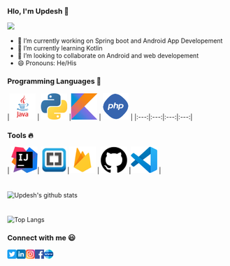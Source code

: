 

### Hlo, I'm Updesh 👋
![](https://komarev.com/ghpvc/?username=KingRovo&color=red)

- 🔭 I’m currently working on Spring boot and Android App Developement
- 🌱 I’m currently learning Kotlin
- 👯 I’m looking to collaborate on Android and web developement
- 😄 Pronouns: He/His



### Programming Languages  :rocket:
|<img src="images/Programming_languages/javalogo.png" width=60> | <img 
src="images/Programming_languages/1024px-Python-logo-notext.svg.png" width=60> |<img 
src="images/Programming_languages/kotlin_logo.jpg" width=60> | <img 
src="images/Programming_languages/phplogo.png" width=60> |
|:---:|:---:|:---:|:---:|


### Tools :fire:
| <img src="images/tools/intellij-idea_logo_300x300.png" width=60>| <img src="images/tools/Adobe_Brackets_v0.0.x_icon.png" width=60>|<img src="images/tools/firebase.png" width=60> | <img src="images/tools/25231.svg" width=60> |<img src="images/tools/logo-stable.png" width=60> |
#

![Updesh's github stats](https://github-readme-stats.vercel.app/api?username=KingRovo)
#
![Top Langs](https://github-readme-stats.vercel.app/api/top-langs/?username=KingRovo&layout=compact)


### Connect with me :smiley:
<a href="https://twitter.com/UpdeshY09420737">
  <img align="left" alt="Aditya Kamath Twitter" width="21px" src="images/connect_with_me_images/twitter.svg" />
</a>
<a href="https://www.linkedin.com/in/updesh-yadav-7486b1172/">
  <img align="left" alt="Updesh Linkdin" width="21px" src="images/connect_with_me_images/linkedin.svg" />
</a>
<a href="https://www.instagram.com/king_rovo/">
  <img align="left" alt="Updesh Instagram" width="21px" src="images/connect_with_me_images/instagram-main.svg" />
</a>
<a href="https://www.facebook.com/updesh.yadav.5074">
  <img align="left" alt="Updesh Facebook" width="21px" src="images/connect_with_me_images/facebook.svg" />
</a>
<a href="https://kingrovo.github.io/mysite.github.io/">
  <img align="left" alt="Updesh" width="21px" src="images/connect_with_me_images/www.svg"  />
</a>
